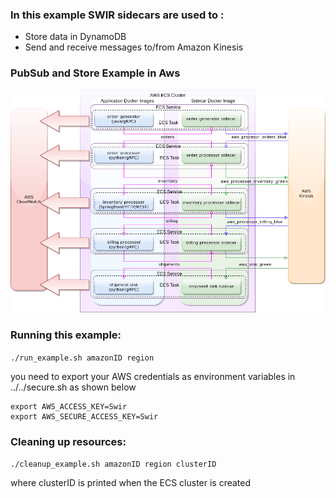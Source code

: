 ### In this example SWIR sidecars are used to :

 * Store data in DynamoDB
 * Send and receive messages to/from Amazon Kinesis

### PubSub and Store Example in Aws
![PubSub and Store Example in Kubernetes](../../graphics/example-aws-solution.png)

### Running this example:

```./run_example.sh amazonID region```

you need to export your AWS credentials as environment variables in ../../secure.sh as shown below

```
export AWS_ACCESS_KEY=Swir  
export AWS_SECURE_ACCESS_KEY=Swir
```

### Cleaning up resources:

```./cleanup_example.sh amazonID region clusterID``` 

where clusterID is printed when the ECS cluster is created

